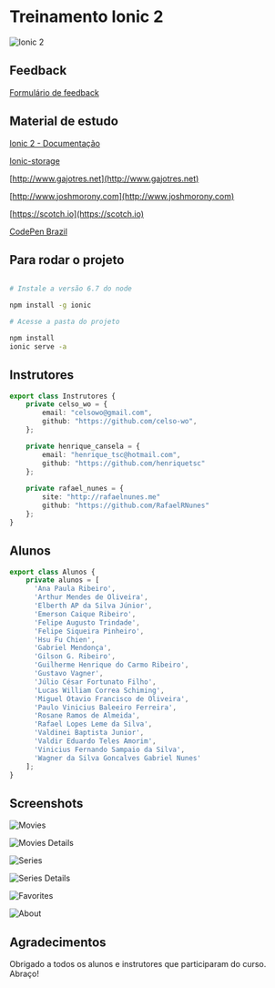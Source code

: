 # Treinamento Ionic 2

![Ionic 2](http://ionic.io/img/2.png)

## Feedback

[Formulário de feedback](https://goo.gl/forms/tpVgTeYfhrgNNzkD3)

## Material de estudo

[Ionic 2 - Documentação](https://ionicframework.com/docs/v2/)

[Ionic-storage](https://github.com/driftyco/ionic-storage)

[http://www.gajotres.net](http://www.gajotres.net)

[http://www.joshmorony.com](http://www.joshmorony.com)

[https://scotch.io](https://scotch.io)

[CodePen Brazil](https://nvite.com/CodePenSorocaba/cbda)

## Para rodar o projeto

```sh

# Instale a versão 6.7 do node

npm install -g ionic

# Acesse a pasta do projeto

npm install
ionic serve -a

```

## Instrutores

```typescript
export class Instrutores {
    private celso_wo = {
        email: "celsowo@gmail.com",
        github: "https://github.com/celso-wo",
    };

    private henrique_cansela = {
        email: "henrique_tsc@hotmail.com",
        github: "https://github.com/henriquetsc"
    };
    
    private rafael_nunes = {
        site: "http://rafaelnunes.me"
        github: "https://github.com/RafaelRNunes"
    };
}
```

## Alunos

```typescript
export class Alunos {
    private alunos = [
      'Ana Paula Ribeiro',
      'Arthur Mendes de Oliveira',
      'Elberth AP da Silva Júnior',
      'Emerson Caique Ribeiro',
      'Felipe Augusto Trindade',
      'Felipe Siqueira Pinheiro',
      'Hsu Fu Chien',
      'Gabriel Mendonça',
      'Gilson G. Ribeiro',
      'Guilherme Henrique do Carmo Ribeiro',
      'Gustavo Vagner',
      'Júlio César Fortunato Filho',
      'Lucas William Correa Schiming',
      'Miguel Otavio Francisco de Oliveira',
      'Paulo Vinicius Baleeiro Ferreira',
      'Rosane Ramos de Almeida',
      'Rafael Lopes Leme da Silva',
      'Valdinei Baptista Junior',
      'Valdir Eduardo Teles Amorim',
      'Vinicius Fernando Sampaio da Silva',
      'Wagner da Silva Goncalves Gabriel Nunes'
    ];
}
```

## Screenshots

![Movies](http://imgur.com/qVdZ140)

![Movies Details](http://imgur.com/2MurK33)

![Series](http://imgur.com/7X5yWhf)

![Series Details](http://imgur.com/6yBJv2m)

![Favorites](http://imgur.com/96XBobS)

![About](http://imgur.com/6aEwZsV)

## Agradecimentos

Obrigado a todos os alunos e instrutores que participaram do curso. Abraço!
